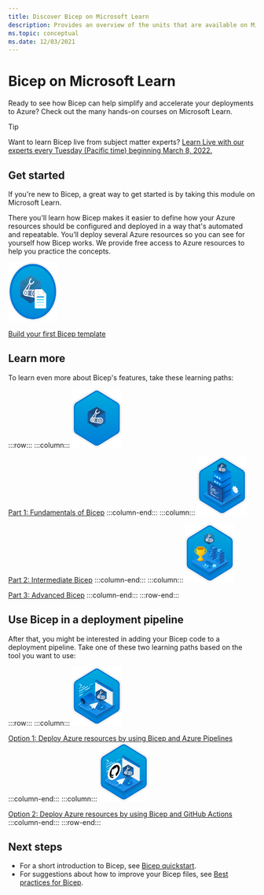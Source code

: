 ```yaml
---
title: Discover Bicep on Microsoft Learn
description: Provides an overview of the units that are available on Microsoft Learn for Bicep.
ms.topic: conceptual
ms.date: 12/03/2021
---
```

# Bicep on Microsoft Learn

Ready to see how Bicep can help simplify and accelerate your deployments to Azure? Check out the many hands-on courses on Microsoft Learn.

> [!TIP]
> Want to learn Bicep live from subject matter experts? [Learn Live with our experts every Tuesday (Pacific time) beginning March 8, 2022.](https://aka.ms/learnlive-iac-and-bicep)

## Get started

If you're new to Bicep, a great way to get started is by taking this module on Microsoft Learn.

There you'll learn how Bicep makes it easier to define how your Azure resources should be configured and deployed in a way that's automated and repeatable. You’ll deploy several Azure resources so you can see for yourself how Bicep works. We provide free access to Azure resources to help you practice the concepts.

[<img src="media/learn-bicep/build-first-bicep-template.svg" width="101" height="120" alt="The badge for the Build your first Bicep template module on Microsoft Learn." role="presentation"></img>](/learn/modules/build-first-bicep-template/)

[Build your first Bicep template](/learn/modules/build-first-bicep-template/)

## Learn more

To learn even more about Bicep's features, take these learning paths:

:::row:::
:::column:::
  [<img src="media/learn-bicep/fundamentals-bicep.svg" width="101" height="120" alt="The trophy for the Fundamentals of Bicep learning path." role="presentation"></img>](/learn/paths/fundamentals-bicep/)

  [Part 1: Fundamentals of Bicep](/learn/paths/fundamentals-bicep/)
:::column-end:::
:::column:::
  [<img src="media/learn-bicep/intermediate-bicep.svg" width="101" height="120" alt="The trophy for the Intermediate Bicep learning path." role="presentation"></img>](/learn/paths/intermediate-bicep/)

  [Part 2: Intermediate Bicep](/learn/paths/intermediate-bicep/)
:::column-end:::
:::column:::
  [<img src="media/learn-bicep/advanced-bicep.svg" width="101" height="120" alt="The trophy for the Advanced Bicep learning path." role="presentation"></img>](/learn/paths/advanced-bicep/)

  [Part 3: Advanced Bicep](/learn/paths/advanced-bicep/)
:::column-end:::
:::row-end:::

## Use Bicep in a deployment pipeline

After that, you might be interested in adding your Bicep code to a deployment pipeline. Take one of these two learning paths based on the tool you want to use:

:::row:::
:::column:::
  [<img src="media/learn-bicep/bicep-azure-pipelines.svg" width="101" height="120" alt="The trophy for the Deploy Azure resources using Bicep and Azure Pipelines learning path." role="presentation"></img>](/learn/paths/bicep-azure-pipelines/)
    
  [Option 1: Deploy Azure resources by using Bicep and Azure Pipelines](/learn/paths/bicep-azure-pipelines/)
:::column-end:::
:::column:::
  [<img src="media/learn-bicep/bicep-github-actions.svg" width="101" height="120" alt="The trophy for the Deploy Azure resources using Bicep and GitHub Actions learning path." role="presentation"></img>](/learn/paths/bicep-github-actions/)

  [Option 2: Deploy Azure resources by using Bicep and GitHub Actions](/learn/paths/bicep-github-actions/)
:::column-end:::
:::row-end:::

## Next steps

* For a short introduction to Bicep, see [Bicep quickstart](quickstart-create-bicep-use-visual-studio-code.md).
* For suggestions about how to improve your Bicep files, see [Best practices for Bicep](best-practices.md).
